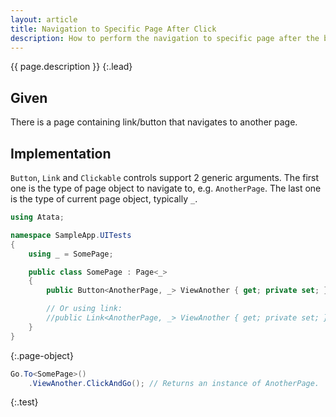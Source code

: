 ```yaml
---
layout: article
title: Navigation to Specific Page After Click
description: How to perform the navigation to specific page after the button/link click.
---
```


{{ page.description }}
{:.lead}

## Given

There is a page containing link/button that navigates to another page.

## Implementation

`Button`, `Link` and `Clickable` controls support 2 generic arguments.
The first one is the type of page object to navigate to, e.g. `AnotherPage`.
The last one is the type of current page object, typically `_`.

```cs
using Atata;

namespace SampleApp.UITests
{
    using _ = SomePage;

    public class SomePage : Page<_>
    {
        public Button<AnotherPage, _> ViewAnother { get; private set; }

        // Or using link:
        //public Link<AnotherPage, _> ViewAnother { get; private set; }
    }
}
```
{:.page-object}

```cs
Go.To<SomePage>()
    .ViewAnother.ClickAndGo(); // Returns an instance of AnotherPage.
```
{:.test}